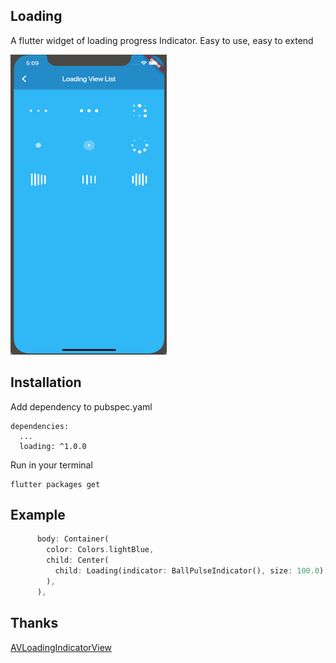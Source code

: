 ## Loading

A flutter widget of loading progress Indicator. Easy to use, easy to extend

<img src="./art/loading.gif" width=250 height=480/>

## Installation

Add dependency to pubspec.yaml

```
dependencies:
  ...
  loading: ^1.0.0
```
Run in your terminal

```
flutter packages get
```



## Example

``` Dart
      body: Container(
        color: Colors.lightBlue,
        child: Center(
          child: Loading(indicator: BallPulseIndicator(), size: 100.0),
        ),
      ),
```

## Thanks

[AVLoadingIndicatorView](https://github.com/81813780/AVLoadingIndicatorView)
